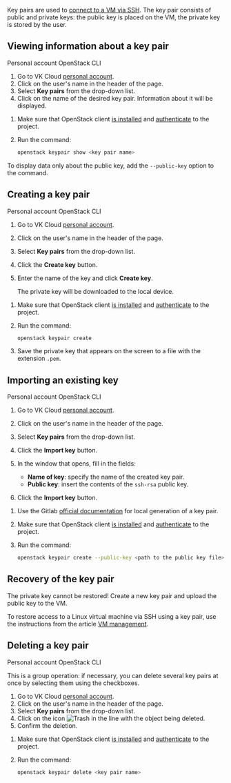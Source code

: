 Key pairs are used to [connect to a VM via SSH](/en/base/iaas/instructions/vm/vm-connect/vm-connect-nix). The key pair consists of public and private keys: the public key is placed on the VM, the private key is stored by the user.

## Viewing information about a key pair

<tabs>
<tablist>
<tab>Personal account</tab>
<tab>OpenStack CLI</tab>
</tablist>
<tabpanel>

1. Go to VK Cloud [personal account](https://mcs.mail.ru/app/en).
1. Click on the user's name in the header of the page.
1. Select **Key pairs** from the drop-down list.
1. Click on the name of the desired key pair. Information about it will be displayed.

</tabpanel>
<tabpanel>

1. Make sure that OpenStack client [is installed](/en/manage/tools-for-using-services/openstack-cli#1--install-the-openstack-client) and [authenticate](/en/manage/tools-for-using-services/openstack-cli#3--complete-authentication) to the project.
1. Run the command:

   ```bash
   openstack keypair show <key pair name>
   ```

<info>

To display data only about the public key, add the `--public-key` option to the command.

</info>

</tabpanel>
</tabs>

## Creating a key pair

<tabs>
<tablist>
<tab>Personal account</tab>
<tab>OpenStack CLI</tab>
</tablist>
<tabpanel>

1. Go to VK Cloud [personal account](https://mcs.mail.ru/app/en).
1. Click on the user's name in the header of the page.
1. Select **Key pairs** from the drop-down list.
1. Click the **Create key** button.
1. Enter the name of the key and click **Create key**.

   The private key will be downloaded to the local device.

</tabpanel>
<tabpanel>

1. Make sure that OpenStack client [is installed](/en/manage/tools-for-using-services/openstack-cli#1--install-the-openstack-client) and [authenticate](/en/manage/tools-for-using-services/openstack-cli#3--complete-authentication) to the project.
1. Run the command:

   ```bash
   openstack keypair create 
   ```

1. Save the private key that appears on the screen to a file with the extension `.pem`.

</tabpanel>
</tabs>

## Importing an existing key

<tabs>
<tablist>
<tab>Personal account</tab>
<tab>OpenStack CLI</tab>
</tablist>
<tabpanel>

1. Go to VK Cloud [personal account](https://mcs.mail.ru/app/en).
1. Click on the user's name in the header of the page.
1. Select **Key pairs** from the drop-down list.
1. Click the **Import key** button.
1. In the window that opens, fill in the fields:

   - **Name of key**: specify the name of the created key pair.
   - **Public key**: insert the contents of the `ssh-rsa` public key.

1. Click the **Import key** button.

</tabpanel>
<tabpanel>

1. Use the Gitlab [official documentation](https://github.com/gitlabhq/gitlabhq/blob/master/doc/user/ssh.md#generate-an-ssh-key-pair) for local generation of a key pair.
1. Make sure that OpenStack client [is installed](/en/manage/tools-for-using-services/openstack-cli#1--install-the-openstack-client) and [authenticate](/en/manage/tools-for-using-services/openstack-cli#3--complete-authentication) to the project.
1. Run the command:

   ```bash
   openstack keypair create --public-key <path to the public key file> <key pair name>
   ```

</tabpanel>
</tabs>

## Recovery of the key pair

<err>

The private key cannot be restored! Create a new key pair and upload the public key to the VM.

</err>

To restore access to a Linux virtual machine via SSH using a key pair, use the instructions from the article [VM management](/en/base/iaas/instructions/vm/vm-manage#restoring-vm-access-by-key).

## Deleting a key pair

<tabs>
<tablist>
<tab>Personal account</tab>
<tab>OpenStack CLI</tab>
</tablist>
<tabpanel>

This is a group operation: if necessary, you can delete several key pairs at once by selecting them using the checkboxes.

1. Go to VK Cloud [personal account](https://mcs.mail.ru/app/en).
1. Click on the user's name in the header of the page.
1. Select **Key pairs** from the drop-down list.
1. Click on the icon ![Trash](./assets/trash-icon.svg "inline") in the line with the object being deleted.
1. Confirm the deletion.

</tabpanel>
<tabpanel>

1. Make sure that OpenStack client [is installed](/en/manage/tools-for-using-services/openstack-cli#1--install-the-openstack-client) and [authenticate](/en/manage/tools-for-using-services/openstack-cli#3--complete-authentication) to the project.
1. Run the command:

   ```bash
   openstack keypair delete <key pair name>
   ```

</tabpanel>
</tabs>
